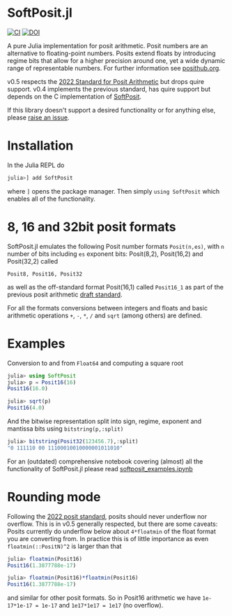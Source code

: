 # SoftPosit.jl
[![CI](https://github.com/milankl/SoftPosit.jl/actions/workflows/CI.yml/badge.svg)](https://github.com/milankl/SoftPosit.jl/actions/workflows/CI.yml)
[![DOI](https://zenodo.org/badge/183233999.svg)](https://zenodo.org/badge/latestdoi/183233999)

A pure Julia implementation for posit arithmetic. Posit numbers are an alternative to floating-point numbers.
Posits extend floats by introducing regime bits that allow for a higher precision around one, yet a wide
dynamic range of representable numbers. For further information see [posithub.org](https://posithub.org).

v0.5 respects the [2022 Standard for Posit Arithmetic](https://posithub.org/docs/posit_standard-2.pdf) but drops
quire support. v0.4 implements the previous standard, has quire support but depends on the C implementation of
[SoftPosit](https://gitlab.com/cerlane/SoftPosit).

If this library doesn't support a desired functionality or for anything else, please
[raise an issue](https://github.com/milankl/SoftPosit.jl/issues).

# Installation

In the Julia REPL do

```julia
julia>] add SoftPosit
```

where `]` opens the package manager. Then simply `using SoftPosit` which enables all of the functionality.

# 8, 16 and 32bit posit formats

SoftPosit.jl emulates the following Posit number formats `Posit(n,es)`, with `n` number of bits including `es` exponent bits:
Posit(8,2), Posit(16,2) and Posit(32,2) called

    Posit8, Posit16, Posit32

as well as the off-standard format Posit(16,1) called `Posit16_1` as part of the previous posit arithmetic
[draft standard](https://posithub.org/docs/posit_standard.pdf).

For all the formats conversions between integers and floats and basic arithmetic operations
`+`, `-`, `*`, `/` and `sqrt` (among others) are defined.

# Examples

Conversion to and from `Float64` and computing a square root

```julia
julia> using SoftPosit
julia> p = Posit16(16)
Posit16(16.0)

julia> sqrt(p)
Posit16(4.0)
```
And the bitwise representation split into sign, regime, exponent and mantissa bits using `bitstring(p,:split)`

```julia
julia> bitstring(Posit32(123456.7),:split)
"0 111110 00 11100010010000001011010"
```

For an (outdated) comprehensive notebook covering (almost) all the functionality of SoftPosit.jl
please read [softposit_examples.ipynb](https://github.com/milankl/SoftPosit.jl/blob/master/docs/softposit_examples.ipynb)

# Rounding mode

Following the [2022 posit standard](https://posithub.org/docs/posit_standard-2.pdf),
posits should never underflow nor overflow. This is in v0.5 generally respected, but there are some
caveats: Posits currently do underflow below about `4*floatmin` of the float format you are converting from.
In practice this is of little importance as even `floatmin(::PositN)^2` is larger than that
```julia
julia> floatmin(Posit16)
Posit16(1.3877788e-17)

julia> floatmin(Posit16)*floatmin(Posit16)
Posit16(1.3877788e-17)
```
and similar for other posit formats.
So in Posit16 arithmetic we have `1e-17*1e-17 = 1e-17` and `1e17*1e17 = 1e17` (no overflow).

